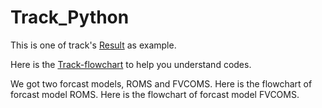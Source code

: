 # Track_Python
This is one of track's [Result](./140410704-demo_09-DEC-12:32.gif) as example.

Here is the [Track-flowchart](./Track-flowchart.png) to help you understand codes.

We got two forcast models, ROMS and FVCOMS.
Here is the flowchart of forcast model ROMS.
Here is the flowchart of forcast model FVCOMS.
